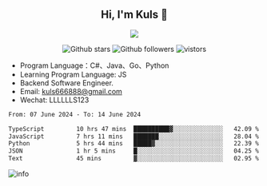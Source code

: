 <h2 align="center"> Hi, I'm Kuls 👋 </h2>
<p align="center">
    <p align="center">
        <img src=" https://avatars.githubusercontent.com/u/42165104?s=460&u=5c7fbf0bce7d4b38a15a44676e6f64b529e47598&v=4"/>
    </p>
    <p align="center">
      <img src="https://img.shields.io/github/stars/hellokuls?style=social" alt="Github stars" />
      <img src="https://img.shields.io/github/followers/hellokuls?style=social" alt="Github followers" />
      <img src="https://visitor-badge.glitch.me/badge?page_id=hellokuls.readme" alt="vistors" />
    </p>
</p>

- Program Language：C#、Java、Go、Python
- Learning Program Language: JS
- Backend Software Engineer.
- Email: kuls666888@gmail.com
- Wechat: LLLLLLS123

<!--START_SECTION:waka-->

```txt
From: 07 June 2024 - To: 14 June 2024

TypeScript         10 hrs 47 mins  ██████████▓░░░░░░░░░░░░░░   42.09 %
JavaScript         7 hrs 11 mins   ███████░░░░░░░░░░░░░░░░░░   28.04 %
Python             5 hrs 44 mins   █████▓░░░░░░░░░░░░░░░░░░░   22.39 %
JSON               1 hr 5 mins     █░░░░░░░░░░░░░░░░░░░░░░░░   04.25 %
Text               45 mins         ▓░░░░░░░░░░░░░░░░░░░░░░░░   02.95 %
```

<!--END_SECTION:waka-->

![info](https://github-readme-stats.vercel.app/api?username=hellokuls&show_icons=true&count_private=true&hide=prs&theme=default_repocard)


